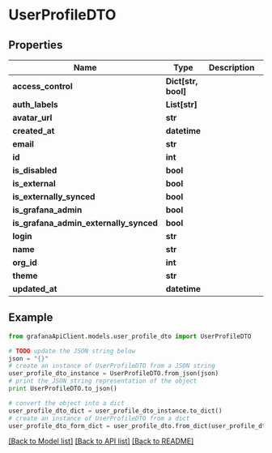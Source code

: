 # UserProfileDTO


## Properties
Name | Type | Description | Notes
------------ | ------------- | ------------- | -------------
**access_control** | **Dict[str, bool]** |  | [optional] 
**auth_labels** | **List[str]** |  | [optional] 
**avatar_url** | **str** |  | [optional] 
**created_at** | **datetime** |  | [optional] 
**email** | **str** |  | [optional] 
**id** | **int** |  | [optional] 
**is_disabled** | **bool** |  | [optional] 
**is_external** | **bool** |  | [optional] 
**is_externally_synced** | **bool** |  | [optional] 
**is_grafana_admin** | **bool** |  | [optional] 
**is_grafana_admin_externally_synced** | **bool** |  | [optional] 
**login** | **str** |  | [optional] 
**name** | **str** |  | [optional] 
**org_id** | **int** |  | [optional] 
**theme** | **str** |  | [optional] 
**updated_at** | **datetime** |  | [optional] 

## Example

```python
from grafanaApiClient.models.user_profile_dto import UserProfileDTO

# TODO update the JSON string below
json = "{}"
# create an instance of UserProfileDTO from a JSON string
user_profile_dto_instance = UserProfileDTO.from_json(json)
# print the JSON string representation of the object
print UserProfileDTO.to_json()

# convert the object into a dict
user_profile_dto_dict = user_profile_dto_instance.to_dict()
# create an instance of UserProfileDTO from a dict
user_profile_dto_form_dict = user_profile_dto.from_dict(user_profile_dto_dict)
```
[[Back to Model list]](../README.md#documentation-for-models) [[Back to API list]](../README.md#documentation-for-api-endpoints) [[Back to README]](../README.md)


